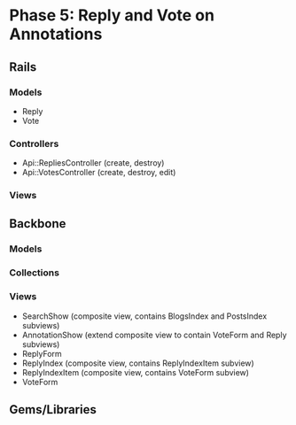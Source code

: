 # Phase 5: Reply and Vote on Annotations

## Rails
### Models
* Reply
* Vote

### Controllers
* Api::RepliesController (create, destroy)
* Api::VotesController (create, destroy, edit)

### Views

## Backbone
### Models

### Collections

### Views
* SearchShow (composite view, contains BlogsIndex and PostsIndex subviews)
* AnnotationShow (extend composite view to contain VoteForm and Reply subviews)
* ReplyForm
* ReplyIndex (composite view, contains ReplyIndexItem subview)
* ReplyIndexItem (composite view, contains VoteForm subview)
* VoteForm

## Gems/Libraries
